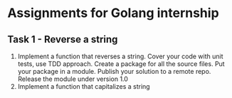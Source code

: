 # Assignments for Golang internship
## Task 1 - Reverse a string
1. Implement a function that reverses a string. Cover your code with unit tests, use TDD
   approach. Create a package for all the source files. Put your package in a module.
   Publish your solution to a remote repo. Release the module under version 1.0
2. Implement a function that capitalizes a string


